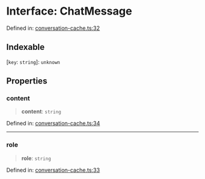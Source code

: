 # Interface: ChatMessage

Defined in: [conversation-cache.ts:32](https://github.com/GeoDaCenter/openassistant/blob/0a6a7e7306d75a25dc968b3117f04cb7bd613bec/packages/utils/src/conversation-cache.ts#L32)

## Indexable

\[`key`: `string`\]: `unknown`

## Properties

### content

> **content**: `string`

Defined in: [conversation-cache.ts:34](https://github.com/GeoDaCenter/openassistant/blob/0a6a7e7306d75a25dc968b3117f04cb7bd613bec/packages/utils/src/conversation-cache.ts#L34)

***

### role

> **role**: `string`

Defined in: [conversation-cache.ts:33](https://github.com/GeoDaCenter/openassistant/blob/0a6a7e7306d75a25dc968b3117f04cb7bd613bec/packages/utils/src/conversation-cache.ts#L33)
